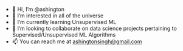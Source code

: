 - 👋 Hi, I’m @ashington
- 👀 I’m interested in all of the universe
- 🌱 I’m currently learning Unsupervised ML
- 💞️ I’m looking to collaborate on data science projects pertaining to Supervised/Unsupervised ML Algorithms
- 📫 You can reach me at ashingtonsingh@gmail.com

<!---
ashington/ashington is a ✨ special ✨ repository because its `README.md` (this file) appears on your GitHub profile.
You can click the Preview link to take a look at your changes.
--->
